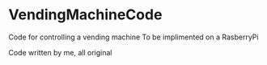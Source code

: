 # VendingMachineCode
Code for controlling a vending machine
To be implimented on a RasberryPi

Code written by me, all original
